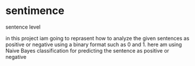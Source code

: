 # sentimence
sentence level

in this project iam going to reprasent how to analyze the given sentences as positive or negative 
using a binary format such as 0 and 1.
here am using Naive Bayes classification for predicting the sentence as positive or negative
